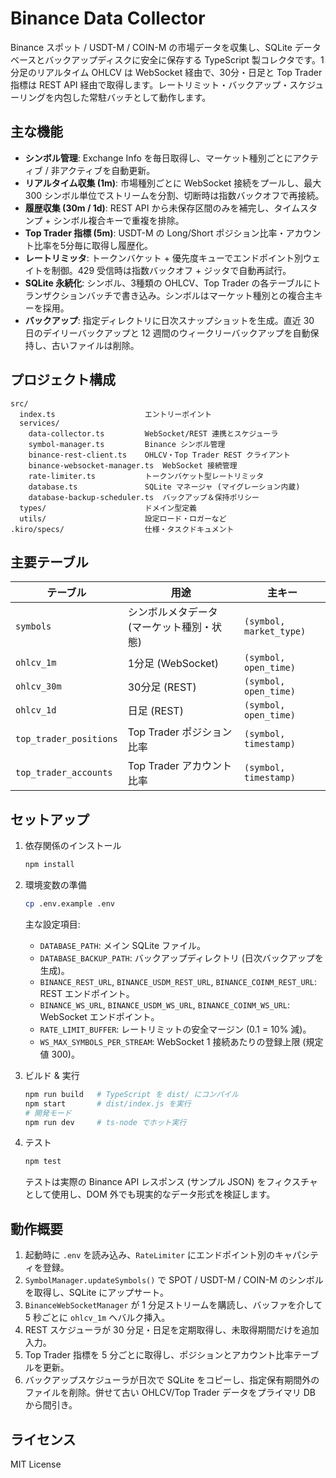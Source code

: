 # Binance Data Collector

Binance スポット / USDT-M / COIN-M の市場データを収集し、SQLite データベースとバックアップディスクに安全に保存する TypeScript 製コレクタです。1分足のリアルタイム OHLCV は WebSocket 経由で、30分・日足と Top Trader 指標は REST API 経由で取得します。レートリミット・バックアップ・スケジューリングを内包した常駐バッチとして動作します。

## 主な機能

- **シンボル管理**: Exchange Info を毎日取得し、マーケット種別ごとにアクティブ / 非アクティブを自動更新。
- **リアルタイム収集 (1m)**: 市場種別ごとに WebSocket 接続をプールし、最大 300 シンボル単位でストリームを分割、切断時は指数バックオフで再接続。
- **履歴収集 (30m / 1d)**: REST API から未保存区間のみを補完し、タイムスタンプ + シンボル複合キーで重複を排除。
- **Top Trader 指標 (5m)**: USDT-M の Long/Short ポジション比率・アカウント比率を5分毎に取得し履歴化。
- **レートリミッタ**: トークンバケット + 優先度キューでエンドポイント別ウェイトを制御。429 受信時は指数バックオフ + ジッタで自動再試行。
- **SQLite 永続化**: シンボル、3種類の OHLCV、Top Trader の各テーブルにトランザクションバッチで書き込み。シンボルはマーケット種別との複合主キーを採用。
- **バックアップ**: 指定ディレクトリに日次スナップショットを生成。直近 30 日のデイリーバックアップと 12 週間のウィークリーバックアップを自動保持し、古いファイルは削除。

## プロジェクト構成

```
src/
  index.ts                    エントリーポイント
  services/
    data-collector.ts         WebSocket/REST 連携とスケジューラ
    symbol-manager.ts         Binance シンボル管理
    binance-rest-client.ts    OHLCV・Top Trader REST クライアント
    binance-websocket-manager.ts  WebSocket 接続管理
    rate-limiter.ts           トークンバケット型レートリミッタ
    database.ts               SQLite マネージャ (マイグレーション内蔵)
    database-backup-scheduler.ts  バックアップ＆保持ポリシー
  types/                      ドメイン型定義
  utils/                      設定ロード・ロガーなど
.kiro/specs/                  仕様・タスクドキュメント
```

## 主要テーブル

| テーブル | 用途 | 主キー |
|---|---|---|
| `symbols` | シンボルメタデータ (マーケット種別・状態) | `(symbol, market_type)` |
| `ohlcv_1m` | 1分足 (WebSocket) | `(symbol, open_time)` |
| `ohlcv_30m` | 30分足 (REST) | `(symbol, open_time)` |
| `ohlcv_1d` | 日足 (REST) | `(symbol, open_time)` |
| `top_trader_positions` | Top Trader ポジション比率 | `(symbol, timestamp)` |
| `top_trader_accounts` | Top Trader アカウント比率 | `(symbol, timestamp)` |

## セットアップ

1. 依存関係のインストール

   ```bash
   npm install
   ```

2. 環境変数の準備

   ```bash
   cp .env.example .env
   ```

   主な設定項目:

   - `DATABASE_PATH`: メイン SQLite ファイル。
   - `DATABASE_BACKUP_PATH`: バックアップディレクトリ (日次バックアップを生成)。
   - `BINANCE_REST_URL`, `BINANCE_USDM_REST_URL`, `BINANCE_COINM_REST_URL`: REST エンドポイント。
   - `BINANCE_WS_URL`, `BINANCE_USDM_WS_URL`, `BINANCE_COINM_WS_URL`: WebSocket エンドポイント。
   - `RATE_LIMIT_BUFFER`: レートリミットの安全マージン (0.1 = 10% 減)。
   - `WS_MAX_SYMBOLS_PER_STREAM`: WebSocket 1 接続あたりの登録上限 (規定値 300)。

3. ビルド & 実行

   ```bash
   npm run build   # TypeScript を dist/ にコンパイル
   npm start       # dist/index.js を実行
   # 開発モード
   npm run dev     # ts-node でホット実行
   ```

4. テスト

   ```bash
   npm test
   ```

   テストは実際の Binance API レスポンス (サンプル JSON) をフィクスチャとして使用し、DOM 外でも現実的なデータ形式を検証します。

## 動作概要

1. 起動時に `.env` を読み込み、`RateLimiter` にエンドポイント別のキャパシティを登録。
2. `SymbolManager.updateSymbols()` で SPOT / USDT-M / COIN-M のシンボルを取得し、SQLite にアップサート。
3. `BinanceWebSocketManager` が 1 分足ストリームを購読し、バッファを介して 5 秒ごとに `ohlcv_1m` へバルク挿入。
4. REST スケジューラが 30 分足・日足を定期取得し、未取得期間だけを追加入力。
5. Top Trader 指標を 5 分ごとに取得し、ポジションとアカウント比率テーブルを更新。
6. バックアップスケジューラが日次で SQLite をコピーし、指定保有期間外のファイルを削除。併せて古い OHLCV/Top Trader データをプライマリ DB から間引き。

## ライセンス

MIT License
